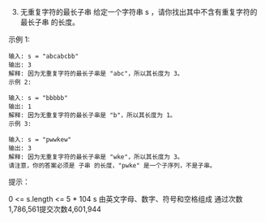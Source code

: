 3. 无重复字符的最长子串
   给定一个字符串 s ，请你找出其中不含有重复字符的 最长子串 的长度。
   
示例 1:
```
输入: s = "abcabcbb"
输出: 3
解释: 因为无重复字符的最长子串是 "abc"，所以其长度为 3。
示例 2:

输入: s = "bbbbb"
输出: 1
解释: 因为无重复字符的最长子串是 "b"，所以其长度为 1。
示例 3:

输入: s = "pwwkew"
输出: 3
解释: 因为无重复字符的最长子串是 "wke"，所以其长度为 3。
请注意，你的答案必须是 子串 的长度，"pwke" 是一个子序列，不是子串。

```


提示：

0 <= s.length <= 5 * 104
s 由英文字母、数字、符号和空格组成
通过次数1,786,561提交次数4,601,944